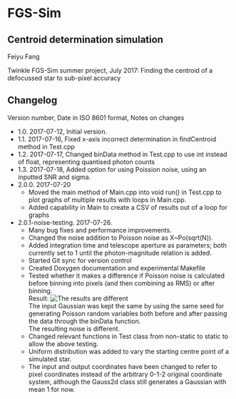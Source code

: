 # FGS-Sim
## Centroid determination simulation

Feiyu Fang

Twinkle FGS-Sim summer project, July 2017: Finding the centroid of a defocussed star to sub-pixel accuracy

## Changelog
Version number, Date in ISO 8601 format, Notes on changes

- 1.0. 2017-07-12, Initial version. 
- 1.1. 2017-07-16, Fixed x-axis incorrect determination in findCentroid method in Test.cpp
- 1.2. 2017-07-17, Changed binData method in Test.cpp to use int instead of float, representing quantised photon counts
- 1.3. 2017-07-18, Added option for using Poission noise, using an inputted SNR and sigma. 
- 2.0.0. 2017-07-20
    - Moved the main method of Main.cpp into void run() in Test.cpp to plot graphs of multiple results with loops in Main.cpp. 
    - Added capability in Main to create a CSV of results out of a loop for graphs
- 2.0.1-noise-testing. 2017-07-26.
    - Many bug fixes and performance improvements. 
    - Changed the noise addition to Poisson noise as X~Po(sqrt(N)). 
	- Added integration time and telescope aperture as parameters; both currently set to 1 until the photon-magnitude relation is added. 
    - Started Git sync for version control
    - Created Doxygen documentation and experimental Makefile
    - Tested whether it makes a difference if Poisson noise is calculated before binning into pixels (and then combining as RMS) or after binning.   
	  Result: 
      ![The results are different](http://i.imgur.com/AN4TjMR.png "Results")  
      The input Gaussian was kept the same by using the same seed for generating Poisson random variables both before and after passing the data through the binData function.  
      The resulting noise is different. 
    - Changed relevant functions in Test class from non-static to static to allow the above testing. 
	- Uniform distribution was added to vary the starting centre point of a simulated star. 
	- The input and output coordinates have been changed to refer to pixel coordinates instead of the arbitrary 0-1-2 original coordinate system, although the Gauss2d class
	still generates a Gaussian with mean 1 for now. 

